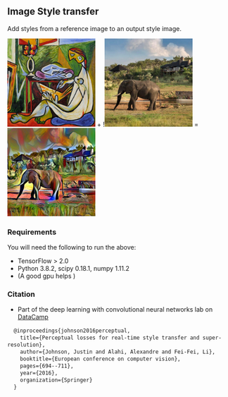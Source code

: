 ## Image Style transfer
Add styles from a reference image to an output style image.

<img src="style_image.jpg" alt="style image" width="200"/> + !<img src="base_image.jpg" alt="base image" width="200"/> = <img src="output.jpg" alt="output image" width="200"/>

### Requirements
You will need the following to run the above:
- TensorFlow > 2.0
- Python 3.8.2, scipy 0.18.1, numpy 1.11.2
- (A good gpu helps )

### Citation
- Part of the deep learning with convolutional neural networks lab on [DataCamp](https://www.datacamp.com/courses/convolutional-neural-networks-for-image-processing?tap_a=5644-dce66f&tap_s=357540-5b28dd)
```
  @inproceedings{johnson2016perceptual,
    title={Perceptual losses for real-time style transfer and super-resolution},
    author={Johnson, Justin and Alahi, Alexandre and Fei-Fei, Li},
    booktitle={European conference on computer vision},
    pages={694--711},
    year={2016},
    organization={Springer}
  }
```
